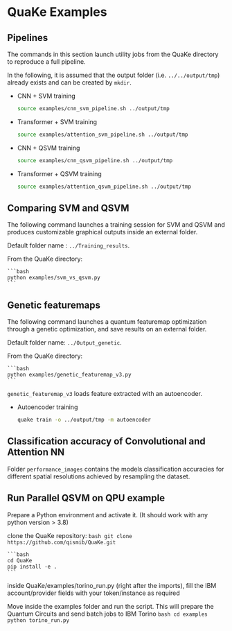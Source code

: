 # QuaKe Examples

## Pipelines

The commands in this section launch utility jobs from the QuaKe directory to reproduce a full pipeline.

In the following, it is assumed that the output folder (i.e. `../../output/tmp`)
already exists and can be created by `mkdir`.


- CNN + SVM training

    ```bash
    source examples/cnn_svm_pipeline.sh ../output/tmp
    ```

- Transformer + SVM training

    ```bash
    source examples/attention_svm_pipeline.sh ../output/tmp
    ```
- CNN + QSVM training

    ```bash
    source examples/cnn_qsvm_pipeline.sh ../output/tmp
    ```

- Transformer + QSVM training

    ```bash
    source examples/attention_qsvm_pipeline.sh ../output/tmp
    ```
## Comparing SVM and QSVM

The following command launches a training session for SVM and QSVM and produces customizable graphical outputs inside an external folder.

Default folder name : `../Training_results`.

From the QuaKe directory:

    ```bash
    python examples/svm_vs_qsvm.py
    ```

## Genetic featuremaps

The following command launches a quantum featuremap optimization through a genetic optimization, and save results on an external folder.

Default folder name: `../Output_genetic`.

From the QuaKe directory:

    ```bash
    python examples/genetic_featuremap_v3.py
    ```
`genetic_featuremap_v3` loads feature extracted with an autoencoder.
- Autoencoder training

    ```bash
    quake train -o ../output/tmp -m autoencoder
    ```

## Classification accuracy of Convolutional and Attention NN

Folder `performance_images` contains the models classification accuracies for different spatial resolutions achieved by resampling the dataset.

## Run Parallel QSVM on QPU example
Prepare a Python environment and activate it. (It should work with any python version > 3.8)

clone the QuaKe repository:
    ```bash
    git clone https://github.com/qismib/QuaKe.git
    ```

    ```bash
    cd QuaKe
    pip install -e .
    ```

inside QuaKe/examples/torino_run.py (right after the imports), fill the IBM account/provider fields with your token/instance as required

Move inside the examples folder and run the script. This will prepare the Quantum Circuits and send batch jobs to IBM Torino
    ```bash
    cd examples
    python torino_run.py
    ```